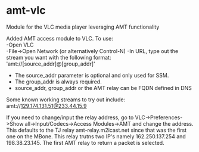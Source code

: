 # amt-vlc
Module for the VLC media player leveraging AMT functionality

Added AMT access module to VLC. To use:  
-Open VLC  
-File->Open Network (or alternatively Control-N)
-In URL, type out the stream you want with the following format: 'amt://[source_addr]@[group_addr]'  
* The source_addr parameter is optional and only used for SSM.  
* The group_addr is always required.  
* source_addr, group_addr or the AMT relay can be FQDN defined in DNS
  
Some known working streams to try out include:  
amt://129.174.131.51@233.44.15.9  

If you need to change/input the relay address, go to VLC->Preferences->Show all->Input/Codecs->Access Modules->AMT and change the address. This defaults to the TJ relay amt-relay.m2icast.net since that was the first one on the MBone.  This relay trutns two IP's namely 162.250.137.254 and 198.38.23.145.  The first AMT relay to return a packet is selected.
